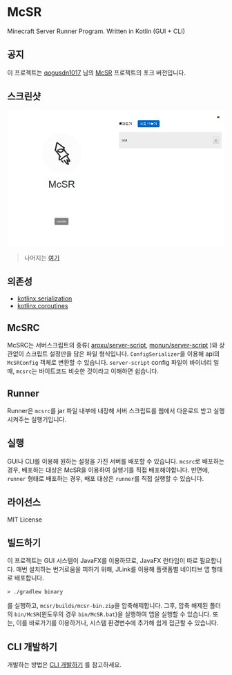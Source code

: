 # McSR
Minecraft Server Runner Program. Written in Kotlin (GUI + CLI)

## 공지
이 프로젝트는 [qogusdn1017](https://github.com/qogusdn1017) 님의 [McSR](https://github.com/qogusdn1017/McSR) 프로젝트의 포크 버전입니다.

## 스크린샷
![Home](docs/assets/home.png)
> 나머지는 [여기](docs/screenshots.md)

## 의존성
- [kotlinx.serialization](https://github.com/Kotlin/kotlinx.serialization)
- [kotlinx.coroutines](https://github.com/Kotlin/kotlinx.coroutines)

## McSRC
McSRC는 서버스크립트의 종류( [aroxu/server-script](https://github.com/aroxu/server-script), [monun/server-script](https://github.com/monun/server-script) )와 상관없이 스크립트 설정만을 담은 파일 형식입니다. `ConfigSerializer`을 이용해 api의 `McSRConfig` 객체로 변환할 수 있습니다. `server-script` config 파일이 바이너리 일 때, `mcsrc`는 바이트코드 비슷한 것이라고 이해하면 쉽습니다.

## Runner
Runner은 `mcsrc`를 jar 파일 내부에 내장해 서버 스크립트를 웹에서 다운로드 받고 실행시켜주는 실행기입니다.

## 실행
GUI나 CLI를 이용해 원하는 설정을 가진 서버를 배포할 수 있습니다. `mcsrc`로 배포하는 경우, 배포하는 대상은 McSR을 이용하여 실행기를 직접 배포해야합니다. 반면에, `runner` 형태로 배포하는 경우, 배포 대상은 `runner`를 직접 실행할 수 있습니다. 

## 라이선스
MIT License

## 빌드하기
이 프로젝트는 GUI 시스템이 JavaFX를 이용하므로, JavaFX 런타임이 따로 필요합니다.
매번 설치하는 번거로움을 피하기 위해, JLink를 이용해 플랫폼별 네이티브 앱 형태로 배포합니다. 

```
> ./gradlew binary
```
를 실행하고, `mcsr/builds/mcsr-bin.zip`을 압축해제합니다. 그후, 압축 해제된 폴더의 `bin/McSR`(윈도우의 경우 `bin/McSR.bat`)을 실행하여 앱을 실행할 수 있습니다. 또는, 이를 바로가기를 이용하거나, 시스템 환경변수에 추가해 쉽게 접근할 수 있습니다.

## CLI 개발하기
개발하는 방법은 [CLI 개발하기](docs/cli.md) 를 참고하세요.
